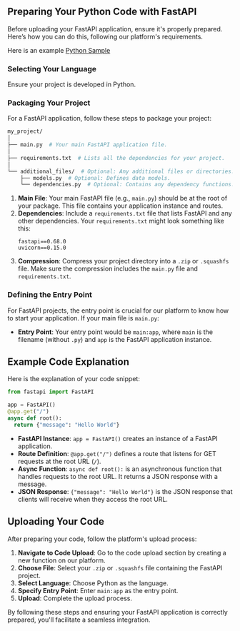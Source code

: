 ## Preparing Your Python Code with FastAPI

Before uploading your FastAPI application, ensure it's properly prepared. Here’s how you can do this, following our platform's requirements.

Here is an example [Python Sample](https://github.com/aleph-im/aleph-vm/tree/main/examples/example_fastapi)

### Selecting Your Language

Ensure your project is developed in Python.

### Packaging Your Project

For a FastAPI application, follow these steps to package your project:

```bash
my_project/
│
├── main.py  # Your main FastAPI application file.
│
├── requirements.txt  # Lists all the dependencies for your project.
│
└── additional_files/  # Optional: Any additional files or directories.
    ├── models.py  # Optional: Defines data models.
    └── dependencies.py  # Optional: Contains any dependency functions.
```

1. **Main File**: Your main FastAPI file (e.g., `main.py`) should be at the root of your package. This file contains your application instance and routes.
2. **Dependencies**: Include a `requirements.txt` file that lists FastAPI and any other dependencies. Your `requirements.txt` might look something like this:
   ```
   fastapi==0.68.0
   uvicorn==0.15.0
   ```
3. **Compression**: Compress your project directory into a `.zip` or `.squashfs` file. Make sure the compression includes the `main.py` file and `requirements.txt`.

### Defining the Entry Point

For FastAPI projects, the entry point is crucial for our platform to know how to start your application. If your main file is `main.py`:

- **Entry Point**: Your entry point would be `main:app`, where `main` is the filename (without `.py`) and `app` is the FastAPI application instance.

## Example Code Explanation

Here is the explanation of your code snippet:

```python
from fastapi import FastAPI

app = FastAPI()
@app.get("/")
async def root():
  return {"message": "Hello World"}
```

- **FastAPI Instance**: `app = FastAPI()` creates an instance of a FastAPI application.
- **Route Definition**: `@app.get("/")` defines a route that listens for GET requests at the root URL (`/`). 
- **Async Function**: `async def root():` is an asynchronous function that handles requests to the root URL. It returns a JSON response with a message.
- **JSON Response**: `{"message": "Hello World"}` is the JSON response that clients will receive when they access the root URL.

## Uploading Your Code

After preparing your code, follow the platform's upload process:

1. **Navigate to Code Upload**: Go to the code upload section by creating a new function on our platform.
2. **Choose File**: Select your `.zip` or `.squashfs` file containing the FastAPI project.
3. **Select Language**: Choose Python as the language.
4. **Specify Entry Point**: Enter `main:app` as the entry point.
5. **Upload**: Complete the upload process.

By following these steps and ensuring your FastAPI application is correctly prepared, you'll facilitate a seamless integration.